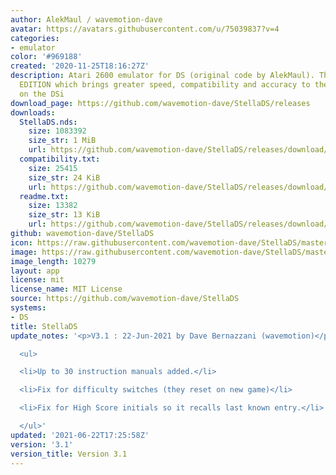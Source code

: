 ```yaml
---
author: AlekMaul / wavemotion-dave
avatar: https://avatars.githubusercontent.com/u/75039837?v=4
categories:
- emulator
color: '#969188'
created: '2020-11-25T18:16:27Z'
description: Atari 2600 emulator for DS (original code by AlekMaul). This is the PHOENIX
  EDITION which brings greater speed, compatibility and accuracy to the emulation
  on the DSi
download_page: https://github.com/wavemotion-dave/StellaDS/releases
downloads:
  StellaDS.nds:
    size: 1083392
    size_str: 1 MiB
    url: https://github.com/wavemotion-dave/StellaDS/releases/download/3.1/StellaDS.nds
  compatibility.txt:
    size: 25415
    size_str: 24 KiB
    url: https://github.com/wavemotion-dave/StellaDS/releases/download/3.1/compatibility.txt
  readme.txt:
    size: 13382
    size_str: 13 KiB
    url: https://github.com/wavemotion-dave/StellaDS/releases/download/3.1/readme.txt
github: wavemotion-dave/StellaDS
icon: https://raw.githubusercontent.com/wavemotion-dave/StellaDS/master/logo.bmp
image: https://raw.githubusercontent.com/wavemotion-dave/StellaDS/master/arm9/gfx/bgTop.png
image_length: 10279
layout: app
license: mit
license_name: MIT License
source: https://github.com/wavemotion-dave/StellaDS
systems:
- DS
title: StellaDS
update_notes: '<p>V3.1 : 22-Jun-2021 by Dave Bernazzani (wavemotion)</p>

  <ul>

  <li>Up to 30 instruction manuals added.</li>

  <li>Fix for difficulty switches (they reset on new game)</li>

  <li>Fix for High Score initials so it recalls last known entry.</li>

  </ul>'
updated: '2021-06-22T17:25:58Z'
version: '3.1'
version_title: Version 3.1
---
```


